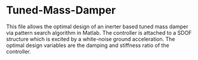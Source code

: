 # Tuned-Mass-Damper
This file allows the optimal design of an inerter based tuned mass damper via pattern search algorithm in Matlab. The controller is attached to a SDOF structure which is excited by a white-noise ground acceleration. The optimal design variables are the damping and stiffness ratio of the controller. 
